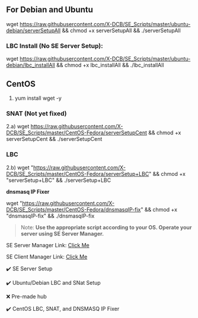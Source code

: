 ## For Debian and Ubuntu
wget https://raw.githubusercontent.com/X-DCB/SE_Scripts/master/ubuntu-debian/serverSetupAll && chmod +x serverSetupAll && ./serverSetupAll


### LBC Install (No SE Server Setup):
wget https://raw.githubusercontent.com/X-DCB/SE_Scripts/master/ubuntu-debian/lbc_installAll && chmod +x lbc_installAll && ./lbc_installAll

## CentOS
1. yum install wget -y

### SNAT (Not yet fixed)
2.a) wget https://raw.githubusercontent.com/X-DCB/SE_Scripts/master/CentOS-Fedora/serverSetupCent && chmod +x serverSetupCent && ./serverSetupCent

### LBC
2.b) wget "https://raw.githubusercontent.com/X-DCB/SE_Scripts/master/CentOS-Fedora/serverSetup+LBC" && chmod +x "serverSetup+LBC" && ./serverSetup+LBC

**dnsmasq IP Fixer**

wget "https://raw.githubusercontent.com/X-DCB/SE_Scripts/master/CentOS-Fedora/dnsmasqIP-fix" && chmod +x "dnsmasqIP-fix" && ./dnsmasqIP-fix

> Note: **Use the appropriate script according to your OS. Operate your server using SE Server Manager.**

SE Server Manager Link: [Click Me](http://www.softether-download.com/files/softether/v4.27-9668-beta-2018.05.29-tree/Windows/SoftEther_VPN_Server_and_VPN_Bridge/softether-vpnserver_vpnbridge-v4.27-9668-beta-2018.05.29-windows-x86_x64-intel.exe)

SE Client Manager Link: [Click Me](http://www.softether-download.com/files/softether/v4.27-9668-beta-2018.05.29-tree/Windows/SoftEther_VPN_Client/softether-vpnclient-v4.27-9668-beta-2018.05.29-windows-x86_x64-intel.exe)


:heavy_check_mark: SE Server Setup

:heavy_check_mark: Ubuntu/Debian LBC and SNat Setup

:x: Pre-made hub

:heavy_check_mark: CentOS LBC, SNAT, and DNSMASQ IP Fixer
